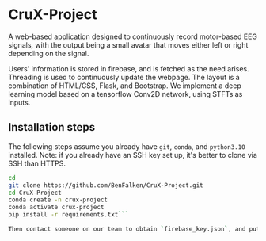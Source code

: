 # CruX-Project

A web-based application designed to continuously record motor-based EEG signals, with the output being a small avatar that moves either left or right depending on the signal.

Users' information is stored in firebase, and is fetched as the need arises. Threading is used to continuously update the webpage. The layout is a combination of HTML/CSS, Flask, and Bootstrap. We implement a deep learning model based on a tensorflow Conv2D network, using STFTs as inputs.

## Installation steps
The following steps assume you already have `git`, `conda`, and `python3.10` installed. Note: if you already have an SSH key set up, it's better to clone via SSH than HTTPS.

```bash
cd
git clone https://github.com/BenFalken/CruX-Project.git
cd CruX-Project
conda create -n crux-project
conda activate crux-project
pip install -r requirements.txt```

Then contact someone on our team to obtain `firebase_key.json`, and put that directly inside the `CruX-Project` directory. You can now run the application by visiting `http://127.0.0.1:5000/` in your browser while running `flask run` from terminal.
